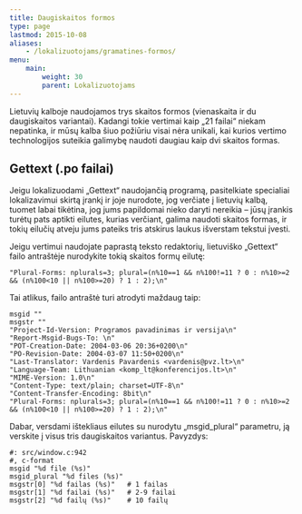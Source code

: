 ```yaml
---
title: Daugiskaitos formos
type: page
lastmod: 2015-10-08
aliases:
    - /lokalizuotojams/gramatines-formos/
menu:
    main:
        weight: 30
        parent: Lokalizuotojams
---
```


Lietuvių kalboje naudojamos trys skaitos formos (vienaskaita ir du daugiskaitos variantai). Kadangi tokie vertimai kaip „21 failai“ niekam nepatinka, ir mūsų kalba šiuo požiūriu visai nėra unikali, kai kurios vertimo technologijos suteikia galimybę naudoti daugiau kaip dvi skaitos formas.

Gettext (.po failai)
--------------------

Jeigu lokalizuodami „Gettext“ naudojančią programą, pasitelkiate specialiai lokalizavimui skirtą įrankį ir joje nurodote, jog verčiate į lietuvių kalbą, tuomet labai tikėtina, jog jums papildomai nieko daryti nereikia – jūsų įrankis turėtų pats aptikti eilutes, kurias verčiant, galima naudoti skaitos formas, ir tokių eilučių atveju jums pateiks tris atskirus laukus išverstam tekstui įvesti.

Jeigu vertimui naudojate paprastą teksto redaktorių, lietuviško „Gettext“ failo antraštėje nurodykite tokią skaitos formų eilutę:

    "Plural-Forms: nplurals=3; plural=(n%10==1 && n%100!=11 ? 0 : n%10>=2 && (n%100<10 || n%100>=20) ? 1 : 2);\n"

Tai atlikus, failo antraštė turi atrodyti maždaug taip:

    msgid ""
    msgstr ""
    "Project-Id-Version: Programos pavadinimas ir versija\n"
    "Report-Msgid-Bugs-To: \n"
    "POT-Creation-Date: 2004-03-06 20:36+0200\n"
    "PO-Revision-Date: 2004-03-07 11:50+0200\n"
    "Last-Translator: Vardenis Pavardenis <vardenis@pvz.lt>\n"
    "Language-Team: Lithuanian <komp_lt@konferencijos.lt>\n"
    "MIME-Version: 1.0\n"
    "Content-Type: text/plain; charset=UTF-8\n"
    "Content-Transfer-Encoding: 8bit\n"
    "Plural-Forms: nplurals=3; plural=(n%10==1 && n%100!=11 ? 0 : n%10>=2 && (n%100<10 || n%100>=20) ? 1 : 2);\n"

Dabar, versdami ištekliaus eilutes su nurodytu „msgid\_plural“ parametru, ją verskite į visus tris daugiskaitos variantus. Pavyzdys:

    #: src/window.c:942
    #, c-format
    msgid "%d file (%s)"
    msgid_plural "%d files (%s)"
    msgstr[0] "%d failas (%s)"   # 1 failas
    msgstr[1] "%d failai (%s)"   # 2-9 failai
    msgstr[2] "%d failų (%s)"    # 10 failų
